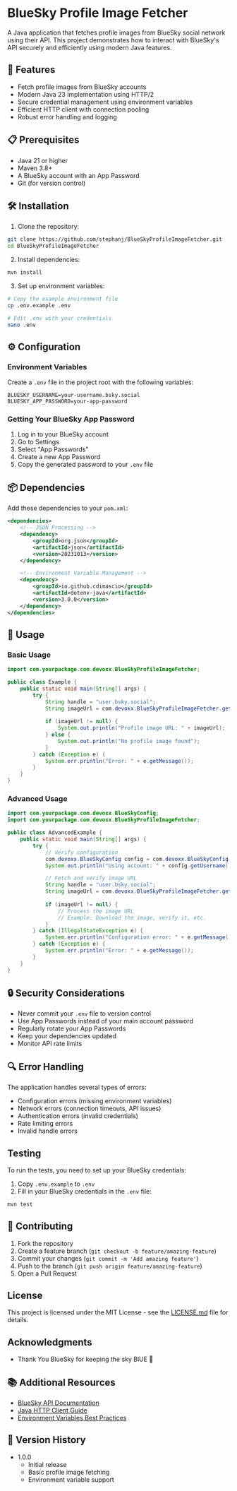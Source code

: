 # BlueSky Profile Image Fetcher

A Java application that fetches profile images from BlueSky social network using their API. This project demonstrates how to interact with BlueSky's API securely and efficiently using modern Java features.

## 🚀 Features

- Fetch profile images from BlueSky accounts
- Modern Java 23 implementation using HTTP/2
- Secure credential management using environment variables
- Efficient HTTP client with connection pooling
- Robust error handling and logging

## 📋 Prerequisites

- Java 21 or higher
- Maven 3.8+
- A BlueSky account with an App Password
- Git (for version control)

## 🛠 Installation

1. Clone the repository:

```bash
git clone https://github.com/stephanj/BlueSkyProfileImageFetcher.git
cd BlueSkyProfileImageFetcher
```

2. Install dependencies:
```bash
mvn install
```

3. Set up environment variables:
```bash
# Copy the example environment file
cp .env.example .env

# Edit .env with your credentials
nano .env
```

## ⚙️ Configuration

### Environment Variables

Create a `.env` file in the project root with the following variables:

```env
BLUESKY_USERNAME=your-username.bsky.social
BLUESKY_APP_PASSWORD=your-app-password
```

### Getting Your BlueSky App Password

1. Log in to your BlueSky account
2. Go to Settings
3. Select "App Passwords"
4. Create a new App Password
5. Copy the generated password to your `.env` file

## 📦 Dependencies

Add these dependencies to your `pom.xml`:

```xml
<dependencies>
    <!-- JSON Processing -->
    <dependency>
        <groupId>org.json</groupId>
        <artifactId>json</artifactId>
        <version>20231013</version>
    </dependency>

    <!-- Environment Variable Management -->
    <dependency>
        <groupId>io.github.cdimascio</groupId>
        <artifactId>dotenv-java</artifactId>
        <version>3.0.0</version>
    </dependency>
</dependencies>
```

## 🔨 Usage

### Basic Usage

```java
import com.yourpackage.com.devoxx.BlueSkyProfileImageFetcher;

public class Example {
    public static void main(String[] args) {
        try {
            String handle = "user.bsky.social";
            String imageUrl = com.devoxx.BlueSkyProfileImageFetcher.getProfileImage(handle);
            
            if (imageUrl != null) {
                System.out.println("Profile image URL: " + imageUrl);
            } else {
                System.out.println("No profile image found");
            }
        } catch (Exception e) {
            System.err.println("Error: " + e.getMessage());
        }
    }
}
```

### Advanced Usage

```java
import com.yourpackage.com.devoxx.BlueSkyConfig;
import com.yourpackage.com.devoxx.BlueSkyProfileImageFetcher;

public class AdvancedExample {
    public static void main(String[] args) {
        try {
            // Verify configuration
            com.devoxx.BlueSkyConfig config = com.devoxx.BlueSkyConfig.getInstance();
            System.out.println("Using account: " + config.getUsername());

            // Fetch and verify image URL
            String handle = "user.bsky.social";
            String imageUrl = com.devoxx.BlueSkyProfileImageFetcher.getProfileImage(handle);
            
            if (imageUrl != null) {
                // Process the image URL
                // Example: Download the image, verify it, etc.
            }
        } catch (IllegalStateException e) {
            System.err.println("Configuration error: " + e.getMessage());
        } catch (Exception e) {
            System.err.println("Error: " + e.getMessage());
        }
    }
}
```

## 🔒 Security Considerations

- Never commit your `.env` file to version control
- Use App Passwords instead of your main account password
- Regularly rotate your App Passwords
- Keep your dependencies updated
- Monitor API rate limits

## 🔍 Error Handling

The application handles several types of errors:

- Configuration errors (missing environment variables)
- Network errors (connection timeouts, API issues)
- Authentication errors (invalid credentials)
- Rate limiting errors
- Invalid handle errors

## Testing

To run the tests, you need to set up your BlueSky credentials:

1. Copy `.env.example` to `.env`
2. Fill in your BlueSky credentials in the `.env` file:

```bash
mvn test
```

## 📝 Contributing

1. Fork the repository
2. Create a feature branch (`git checkout -b feature/amazing-feature`)
3. Commit your changes (`git commit -m 'Add amazing feature'`)
4. Push to the branch (`git push origin feature/amazing-feature`)
5. Open a Pull Request

## License

This project is licensed under the MIT License - see the [LICENSE.md](LICENSE.md) file for details.

## Acknowledgments

- Thank You BlueSky for keeping the sky BlUE 🦋

## 📚 Additional Resources

- [BlueSky API Documentation](https://github.com/bluesky-social/atproto/tree/main/packages/api)
- [Java HTTP Client Guide](https://docs.oracle.com/en/java/javase/23/docs/api/java.net.http/java/net/http/HttpClient.html)
- [Environment Variables Best Practices](https://12factor.net/config)

## 🔄 Version History

- 1.0.0
    - Initial release
    - Basic profile image fetching
    - Environment variable support
